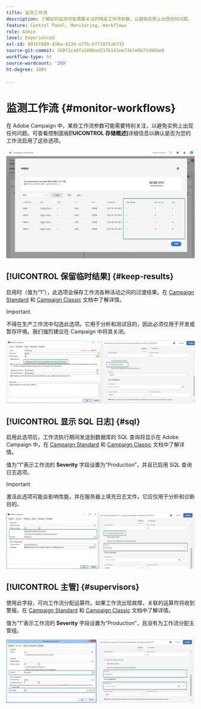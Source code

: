 ```yaml
---
title: 监测工作流
description: 了解如何监测可能需要关注的特定工作流参数，以避免实例上出现任何问题。
feature: Control Panel, Monitoring, Workflows
role: Admin
level: Experienced
exl-id: 8016f800-430a-413d-a77b-b7f18f5ab733
source-git-commit: 360f2ca6fa1896ae5376143ee73b7e8b71d98be0
workflow-type: ht
source-wordcount: '269'
ht-degree: 100%

---
```


# 监测工作流 {#monitor-workflows}

<!-- Clean paused and completed workflows

When [!DNL Adobe Campaign] workflows are paused or completed, they leave temporary tables on your instances database that consume space and can lead to performance issues.

Control Panel allows you to identify those workflows and clean the temporary resources generated on your instances.

>[!NOTE]
>
>Technically, this operation executes the **[!UICONTROL Database cleanup technical workflow]** that runs on your Campaign instance everyday (see [Campaign Standard](https://experienceleague.adobe.com/docs/campaign-standard/using/administrating/application-settings/technical-workflows.html#list-of-technical-workflows) and [Campaign Classic](https://experienceleague.adobe.com/docs/campaign-classic/using/monitoring-campaign-classic/data-processing/database-cleanup-workflow.html) documentation). 

To clean paused and completed workflows, follow these steps:

1. Navigate to the **[!UICONTROL Performance monitoring]** card.

1. In the **[!UICONTROL Databases]** tab, select the instance where you want to perform the operation.

1. Access the **[!UICONTROL Storage overview]** details, then filter the list on **[!UICONTROL Temporary tables]**. Learn more on **[!UICONTROL Storage overview]** in [this page](database-storage-overview.md).

    ![](assets/wkf-monitoring-filter.png)

1. All temporary tables generated on your instances by workflows and deliveries display. Click the **[!UICONTROL Clean now]** button to delete the resources generated by paused and completed workflows.

    ![](assets/wkf-monitoring-clean.png)

1. Once the operation is confirmed, you can track the estimated remaining time in the **[!UICONTROL Storage overview]** list.

    ![](assets/wkf-monitoring-in-progress.png)

Monitor workflow parameters -->

在 Adobe Campaign 中，某些工作流参数可能需要特别关注，以避免实例上出现任何问题。可查看控制面板&#x200B;**[!UICONTROL 存储概述]**&#x200B;详细信息以确认是否为您的工作流启用了这些选项。

![](assets/wkf-monitoring-parameters.png)

## **[!UICONTROL 保留临时结果]** {#keep-results}

启用时（值为“1”），此选项会保存工作流各种活动之间的过渡结果。在 [Campaign Standard](https://experienceleague.adobe.com/docs/campaign-standard/using/managing-processes-and-data/executing-a-workflow/managing-execution-options.html?lang=zh-Hans) 和 [Campaign Classic](https://experienceleague.adobe.com/docs/campaign-classic/using/automating-with-workflows/introduction/workflow-best-practices.html?lang=zh-Hans#logs) 文档中了解详情。

>[!IMPORTANT]
>
>不得在生产工作流中勾选此选项。它用于分析和测试目的，因此必须仅用于开发或暂存环境。我们强烈建议在 Campaign 中将其关闭。

![](assets/wkf-monitoring-keep.png)

## **[!UICONTROL 显示 SQL 日志]** {#sql}

启用此选项后，工作流执行期间发送到数据库的 SQL 查询将显示在 Adobe Campaign 中。在 [Campaign Standard](https://experienceleague.adobe.com/docs/campaign-standard/using/managing-processes-and-data/executing-a-workflow/managing-execution-options.html?lang=zh-Hans) 和 [Campaign Classic](https://experienceleague.adobe.com/docs/campaign-classic/using/automating-with-workflows/advanced-management/workflow-properties.html?lang=zh-Hans#execution) 文档中了解详情。

值为“1”表示工作流的 **Severity** 字段设置为“Production”，并且已启用 SQL 查询日志选项。

>[!IMPORTANT]
>
>激活此选项可能会影响性能，并在服务器上填充日志文件。它应仅用于分析和诊断目的。

![](assets/wkf-monitoring-sql.png)

## **[!UICONTROL 主管]** {#supervisors}

使用此字段，可向工作流分配运算符。如果工作流出现故障，关联的运算符将收到警报。在 [Campaign Standard](https://experienceleague.adobe.com/docs/campaign-standard/using/managing-processes-and-data/executing-a-workflow/monitoring-workflow-execution.html?lang=zh-Hans#error-management) 和 [Campaign Classic](https://experienceleague.adobe.com/docs/campaign-classic/using/automating-with-workflows/advanced-management/workflow-properties.html?lang=zh-Hans#error-management) 文档中了解详情。

值为“1”表示工作流的 **Severity** 字段设置为“Production”，且没有为工作流分配主管组。

![](assets/wkf-monitoring-supervisors.png)

